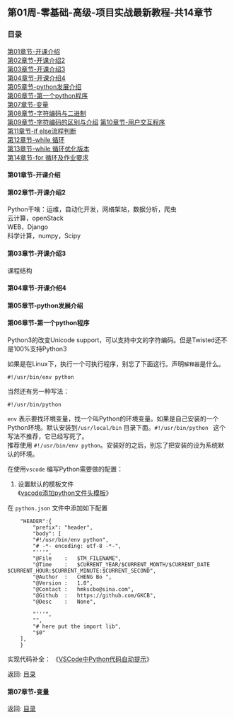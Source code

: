 
## 第01周-零基础-高级-项目实战最新教程-共14章节

### 目录  

[第01章节-开课介绍](#第01章节-开课介绍)                         
[第02章节-开课介绍2](#第02章节-开课介绍2)                       
[第03章节-开课介绍3](#第03章节-开课介绍3)                       
[第04章节-开课介绍4](#第04章节-开课介绍4)                       
[第05章节-python发展介绍](#第05章节-python发展介绍)             
[第06章节-第一个python程序](#第06章节-第一个python程序)         
[第07章节-变量](#第07章节-变量)                                 
[第08章节-字符编码与二进制](#第08章节-字符编码与二进制)         
[第09章节-字符编码的区别与介绍](#第09章节-字符编码的区别与介绍) 
[第10章节-用户交互程序](#第10章节-用户交互程序)                
[第11章节-if else流程判断](#第11章节-if-else流程判断)           
[第12章节-while 循环](#第12章节-while-循环)                     
[第13章节-while 循环优化版本](#第13章节-while-循环优化版本)     
[第14章节-for 循环及作业要求](#第14章节-for-循环及作业要求)     


#### 第01章节-开课介绍  
#### 第02章节-开课介绍2  
Python干啥：运维，自动化开发，网络架站，数据分析，爬虫  
云计算，openStack  
WEB，Django  
科学计算，numpy，Scipy  

#### 第03章节-开课介绍3  
课程结构  

#### 第04章节-开课介绍4  
#### 第05章节-python发展介绍  

#### 第06章节-第一个python程序  
Python3的改变Unicode support，可以支持中文的字符编码。但是Twisted还不是100%支持Python3  

如果是在Linux下，执行一个可执行程序，别忘了下面这行。声明`解释器`是什么。  

```python{.line-numbers}  
#!/usr/bin/env python
```  

当然还有另一种写法：  
```python{.line-numbers}  
#!/usr/bin/python  
``` 
`env` 表示要找环境变量，找一个叫Python的环境变量。如果是自己安装的一个Python环境。默认安装到`/usr/local/bin` 目录下面。`#!/usr/bin/python ` 这个写法不推荐，它已经写死了。  
推荐使用 `#!/usr/bin/env python`。安装好的之后，别忘了把安装的设为系统默认的环境。  

在使用`vscode` 编写Python需要做的配置：
1. 设置默认的模板文件  
《[vscode添加python文件头模板](https://blog.csdn.net/jinxiaonian11/article/details/83542696)》  

在 `python.json` 文件中添加如下配置
```json{.line-numbers} 
	"HEADER":{
        "prefix": "header",
        "body": [
        "#!/usr/bin/env python",
        "# -*- encoding: utf-8 -*-",
        "'''",
        "@File    :   $TM_FILENAME",
        "@Time    :   $CURRENT_YEAR/$CURRENT_MONTH/$CURRENT_DATE $CURRENT_HOUR:$CURRENT_MINUTE:$CURRENT_SECOND",
        "@Author  :   CHENG Bo ",
        "@Version :   1.0",
		"@Contact :   hmkscbo@sina.com",
		"@Github  :   https://github.com/GKCB",
        "@Desc    :   None",
        
        "'''",
        "",
        "# here put the import lib",
        "$0"
    ],
    }
```

实现代码补全：
《[VSCode中Python代码自动提示](https://blog.csdn.net/woswod/article/details/92795526)》 

返回: [目录](#目录)  

#### 第07章节-变量  



返回: [目录](#目录)  


